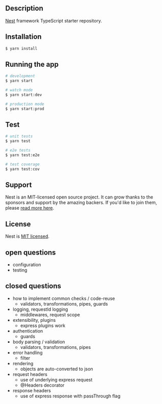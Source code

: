 ## Description

[Nest](https://github.com/nestjs/nest) framework TypeScript starter repository.

## Installation

```bash
$ yarn install
```

## Running the app

```bash
# development
$ yarn start

# watch mode
$ yarn start:dev

# production mode
$ yarn start:prod
```

## Test

```bash
# unit tests
$ yarn test

# e2e tests
$ yarn test:e2e

# test coverage
$ yarn test:cov
```

## Support

Nest is an MIT-licensed open source project. It can grow thanks to the sponsors and support by the amazing backers. If you'd like to join them, please [read more here](https://docs.nestjs.com/support).

## License

Nest is [MIT licensed](LICENSE).

## open questions
* configuration
* testing

## closed questions
* how to implement common checks / code-reuse
  * validators, transformations, pipes, guards
* logging, requestId logging
  * middlewares, request scope
* extensibility, plugins
  * express plugins work
* authentication
  * guards
* body parsing / validation
  * validators, transformations, pipes
* error handling
  * filter
* rendering
  * objects are auto-converted to json
* request headers
  * use of underlying express request
  * @Headers decorator
* response headers
  * use of express response with passThrough flag
